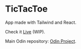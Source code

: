 # TicTacToe

App made with Tailwind and React.

Check it [Live]() (WIP).

Main Odin repository: [Odin Project](https://github.com/cesarbrancalhao/OdinProject).
